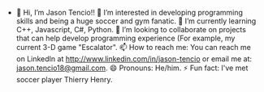 - 👋 Hi, I’m Jason Tencio!!
👀 I’m interested in developing programming skills and being a huge soccer and gym fanatic.
🌱 I’m currently learning C++, Javascript, C#, Python.
💞️ I’m looking to collaborate on projects that can help develop programming experience (For example, my current 3-D game "Escalator".
📫 How to reach me: You can reach me on LinkedIn at http://www.linkedin.com/in/jason-tencio or email me at: jason.tencio18@gmail.com.
😄 Pronouns: He/him.
⚡ Fun fact: I've met soccer player Thierry Henry.

<!---
Jason-Tencio/Jason-Tencio is a ✨ special ✨ repository because its `README.md` (this file) appears on your GitHub profile.
You can click the Preview link to take a look at your changes.
--->
